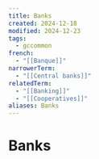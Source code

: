 ```yaml
---
title: Banks
created: 2024-12-18
modified: 2024-12-23
tags:
  - gccommon
french:
  - "[[Banque]]"
narrowerTerm:
  - "[[Central banks]]"
relatedTerm:
  - "[[Banking]]"
  - "[[Cooperatives]]"
aliases: Banks
---
```

# Banks
